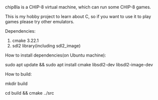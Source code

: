 chip8la is a CHIP-8 virtual machine, which can run some CHIP-8 games.

This is my hobby project to learn about C, so if you want to use it to play games please try other emulators.

Dependencies:
1. cmake 3.22.1
2. sdl2 library(including sdl2_image)

How to install dependencies(on Ubuntu machine):

sudo apt update && sudo apt install cmake libsdl2-dev libsdl2-image-dev

How to build:

mkdir build

cd build && cmake ../src